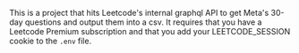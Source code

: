 This is a project that hits Leetcode's internal graphql API to get Meta's 30-day questions and output them into a csv. It requires that you have a Leetcode Premium subscription and that you add your LEETCODE_SESSION cookie to the `.env` file.